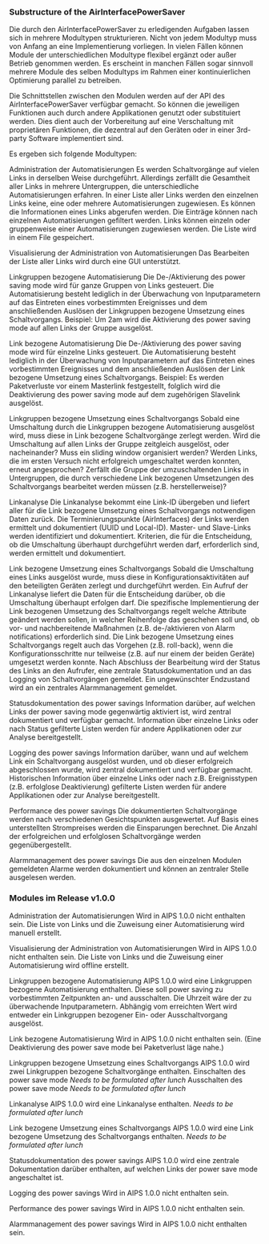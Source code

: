 ### Substructure of the AirInterfacePowerSaver

Die durch den AirInterfacePowerSaver zu erledigenden Aufgaben lassen sich in mehrere Modultypen strukturieren.
Nicht von jedem Modultyp muss von Anfang an eine Implementierung vorliegen.
In vielen Fällen können Module der unterschiedlichen Modultype flexibel ergänzt oder außer Betrieb genommen werden.
Es erscheint in manchen Fällen sogar sinnvoll mehrere Module des selben Modultyps im Rahmen einer kontinuierlichen Optimierung parallel zu betreiben.

Die Schnittstellen zwischen den Modulen werden auf der API des AirInterfacePowerSaver verfügbar gemacht.
So können die jeweiligen Funktionen auch durch andere Applikationen genutzt oder substituiert werden.
Dies dient auch der Vorbereitung auf eine Verschaltung mit proprietären Funktionen, die dezentral auf den Geräten oder in einer 3rd-party Software implementiert sind.

Es ergeben sich folgende Modultypen:

Administration der Automatisierungen
Es werden Schaltvorgänge auf vielen Links in derselben Weise durchgeführt.
Allerdings zerfällt die Gesamtheit aller Links in mehrere Untergruppen, die unterschiedliche Automatisierungen erfahren.
In einer Liste aller Links werden den einzelnen Links keine, eine oder mehrere Automatisierungen zugewiesen.
Es können die Informationen eines Links abgerufen werden.
Die Einträge können nach einzelnen Automatisierungen gefiltert werden.
Links können einzeln oder gruppenweise einer Automatisierungen zugewiesen werden.
Die Liste wird in einem File gespeichert.

Visualisierung der Administration von Automatisierungen
Das Bearbeiten der Liste aller Links wird durch eine GUI unterstützt.

Linkgruppen bezogene Automatisierung
Die De-/Aktivierung des power saving mode wird für ganze Gruppen von Links gesteuert.
Die Automatisierung besteht lediglich in der Überwachung von Inputparametern auf das Eintreten eines vorbestimmten Ereignisses und dem anschließenden Auslösen der Linkgruppen bezogene Umsetzung eines Schaltvorgangs.
Beispiel: Um 2am wird die Aktivierung des power saving mode auf allen Links der Gruppe ausgelöst.

Link bezogene Automatisierung
Die De-/Aktivierung des power saving mode wird für einzelne Links gesteuert.
Die Automatisierung besteht lediglich in der Überwachung von Inputparametern auf das Eintreten eines vorbestimmten Ereignisses und dem anschließenden Auslösen der Link bezogene Umsetzung eines Schaltvorgangs.
Beispiel: Es werden Paketverluste vor einem Masterlink festgestellt, folglich wird die Deaktivierung des power saving mode auf dem zugehörigen Slavelink ausgelöst.

Linkgruppen bezogene Umsetzung eines Schaltvorgangs
Sobald eine Umschaltung durch die Linkgruppen bezogene Automatisierung ausgelöst wird, muss diese in Link bezogene Schaltvorgänge zerlegt werden.
Wird die Umschaltung auf allen Links der Gruppe zeitgleich ausgelöst, oder nacheinander? Muss ein sliding window organisiert werden?
Werden Links, die im ersten Versuch nicht erfolgreich umgeschaltet werden konnten, erneut angesprochen?
Zerfällt die Gruppe der umzuschaltenden Links in Untergruppen, die durch verschiedene Link bezogenen Umsetzungen des Schaltvorgangs bearbeitet werden müssen (z.B. herstellerweise)?

Linkanalyse
Die Linkanalyse bekommt eine Link-ID übergeben und liefert aller für die Link bezogene Umsetzung eines Schaltvorgangs notwendigen Daten zurück.
Die Terminierungspunkte (AirInterfaces) der Links werden ermittelt und dokumentiert (UUID und Local-ID).
Master- und Slave-Links werden identifiziert und dokumentiert.
Kriterien, die für die Entscheidung, ob die Umschaltung überhaupt durchgeführt werden darf, erforderlich sind, werden ermittelt und dokumentiert.

Link bezogene Umsetzung eines Schaltvorgangs
Sobald die Umschaltung eines Links ausgelöst wurde, muss diese in Konfigurationsaktivitäten auf den beteiligten Geräten zerlegt und durchgeführt werden.
Ein Aufruf der Linkanalyse liefert die Daten für die Entscheidung darüber, ob die Umschaltung überhaupt erfolgen darf.
Die spezifische Implementierung der Link bezogenen Umsetzung des Schaltvorgangs regelt welche Attribute geändert werden sollen, in welcher Reihenfolge das geschehen soll und, ob vor- und nachbereitende Maßnahmen (z.B. de-/aktivieren von Alarm notifications) erforderlich sind.
Die Link bezogene Umsetzung eines Schaltvorgangs regelt auch das Vorgehen (z.B. roll-back), wenn die Konfigurationsschritte nur teilweise (z.B. auf nur einem der beiden Geräte) umgesetzt werden konnte.
Nach Abschluss der Bearbeitung wird der Status des Links an den Aufrufer, eine zentrale Statusdokumentation und an das Logging von Schaltvorgängen gemeldet.
Ein ungewünschter Endzustand wird an ein zentrales Alarmmanagement gemeldet. 

Statusdokumentation des power savings
Information darüber, auf welchen Links der power saving mode gegenwärtig aktiviert ist, wird zentral dokumentiert und verfügbar gemacht.
Information über einzelne Links oder nach Status gefilterte Listen werden für andere Applikationen oder zur Analyse bereitgestellt.

Logging des power savings
Information darüber, wann und auf welchem Link ein Schaltvorgang ausgelöst wurden, und ob dieser erfolgreich abgeschlossen wurde, wird zentral dokumentiert und verfügbar gemacht.
Historischen Information über einzelne Links oder nach z.B. Ereignisstypen (z.B. erfolglose Deaktivierung) gefilterte Listen werden für andere Applikationen oder zur Analyse bereitgestellt.

Performance des power savings
Die dokumentierten Schaltvorgänge werden nach verschiedenen Gesichtspunkten ausgewertet.
Auf Basis eines unterstellten Strompreises werden die Einsparungen berechnet.
Die Anzahl der erfolgreichen und erfolglosen Schaltvorgänge werden gegenübergestellt.

Alarmmanagement des power savings
Die aus den einzelnen Modulen gemeldeten Alarme werden dokumentiert und können an zentraler Stelle ausgelesen werden.


### Modules im Release v1.0.0

Administration der Automatisierungen
Wird in AIPS 1.0.0 nicht enthalten sein.
Die Liste von Links und die Zuweisung einer Automatisierung wird manuell erstellt.

Visualisierung der Administration von Automatisierungen
Wird in AIPS 1.0.0 nicht enthalten sein.
Die Liste von Links und die Zuweisung einer Automatisierung wird offline erstellt.

Linkgruppen bezogene Automatisierung
AIPS 1.0.0 wird eine Linkgruppen bezogene Automatisierung enthalten.
Diese soll power saving zu vorbestimmten Zeitpunkten an- und ausschalten.
Die Uhrzeit wäre der zu überwachende Inputparametern.
Abhängig vom erreichten Wert wird entweder ein Linkgruppen bezogener Ein- oder Ausschaltvorgang ausgelöst.

Link bezogene Automatisierung
Wird in AIPS 1.0.0 nicht enthalten sein.
(Eine Deaktivierung des power save mode bei Paketverlust läge nahe.)

Linkgruppen bezogene Umsetzung eines Schaltvorgangs
AIPS 1.0.0 wird zwei Linkgruppen bezogene Schaltvorgänge enthalten.
Einschalten des power save mode
_Needs to be formulated after lunch_
Ausschalten des power save mode
_Needs to be formulated after lunch_

Linkanalyse
AIPS 1.0.0 wird eine Linkanalyse enthalten.
_Needs to be formulated after lunch_

Link bezogene Umsetzung eines Schaltvorgangs
AIPS 1.0.0 wird eine Link bezogene Umsetzung des Schaltvorgangs enthalten.
_Needs to be formulated after lunch_

Statusdokumentation des power savings
AIPS 1.0.0 wird eine zentrale Dokumentation darüber enthalten, auf welchen Links der power save mode angeschaltet ist.

Logging des power savings
Wird in AIPS 1.0.0 nicht enthalten sein.

Performance des power savings
Wird in AIPS 1.0.0 nicht enthalten sein.

Alarmmanagement des power savings
Wird in AIPS 1.0.0 nicht enthalten sein.
